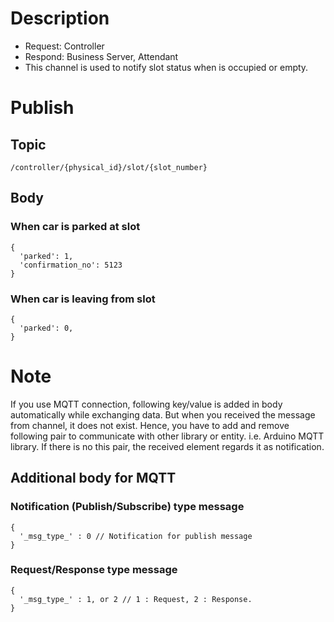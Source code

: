 # Description

- Request: Controller
- Respond: Business Server, Attendant
- This channel is used to notify slot status when is occupied or empty. 

# Publish

## Topic

```
/controller/{physical_id}/slot/{slot_number}
```

## Body

### When car is parked at slot #

```
{
  'parked': 1,
  'confirmation_no': 5123
}
```

### When car is leaving from slot #

```
{
  'parked': 0,
}
```

# Note

If you use MQTT connection, following key/value is added in body automatically while exchanging data.
But when you received the message from channel, it does not exist.
Hence, you have to add and remove following pair to communicate with other library or entity. i.e. Arduino MQTT library.
If there is no this pair, the received element regards it as notification.

## Additional body for MQTT

### Notification (Publish/Subscribe) type message
```
{
  '_msg_type_' : 0 // Notification for publish message
}
```

### Request/Response type message
```
{
  '_msg_type_' : 1, or 2 // 1 : Request, 2 : Response.
}
```
